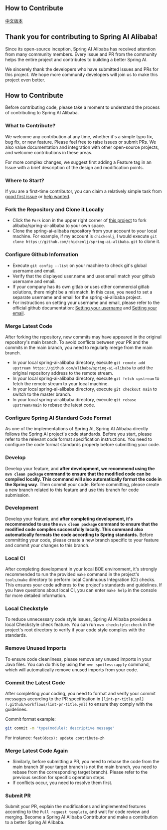 ## How to Contribute

[中文版本](./CONTRIBUTING-zh.md)

## Thank you for contributing to Spring AI Alibaba!

Since its open-source inception, Spring AI Alibaba has received attention from many community members. Every Issue and PR from the community helps the entire project and contributes to building a better Spring AI.

We sincerely thank the developers who have submitted Issues and PRs for this project. We hope more community developers will join us to make this project even better.

## How to Contribute

Before contributing code, please take a moment to understand the process of contributing to Spring AI Alibaba.

### What to Contribute?

We welcome any contribution at any time, whether it's a simple typo fix, bug fix, or new feature. Please feel free to raise issues or submit PRs. We also value documentation and integration with other open-source projects, and welcome contributions in these areas.

For more complex changes, we suggest first adding a Feature tag in an Issue with a brief description of the design and modification points.

### Where to Start?

If you are a first-time contributor, you can claim a relatively simple task from [good first issue](https://github.com/alibaba/spring-ai-alibaba/labels/good%20first%20issue) or [help wanted](https://github.com/alibaba/spring-ai-alibaba/labels/help%20wanted).

### Fork the Repository and Clone it Locally

- Click the `Fork` icon in the upper right corner of [this project](https://github.com/alibaba/spring-ai-alibaba) to fork alibaba/spring-ai-alibaba to your own space.
- Clone the spring-ai-alibaba repository from your account to your local machine. For example, if my account is `chickenlj`, I would execute `git clone https://github.com/chickenlj/spring-ai-alibaba.git` to clone it.

### Configure Github Information

- Execute `git config --list` on your machine to check git's global username and email.
- Verify that the displayed user.name and user.email match your github username and email.
- If your company has its own gitlab or uses other commercial gitlab solutions, there might be a mismatch. In this case, you need to set a separate username and email for the spring-ai-alibaba project.
- For instructions on setting your username and email, please refer to the official github documentation: [Setting your username](https://help.github.com/articles/setting-your-username-in-git/#setting-your-git-username-for-a-single-repository) and [Setting your email](https://help.github.com/articles/setting-your-commit-email-address-in-git/).

### Merge Latest Code

After forking the repository, new commits may have appeared in the original repository's main branch. To avoid conflicts between your PR and the commits in the main branch, you need to regularly merge from the main branch.

- In your local spring-ai-alibaba directory, execute `git remote add upstream https://github.com/alibaba/spring-ai-alibaba` to add the original repository address to the remote stream.
- In your local spring-ai-alibaba directory, execute `git fetch upstream` to fetch the remote stream to your local machine.
- In your local spring-ai-alibaba directory, execute `git checkout main` to switch to the master branch.
- In your local spring-ai-alibaba directory, execute `git rebase upstream/main` to rebase the latest code.

### Configure Spring AI Standard Code Format

As one of the implementations of Spring AI, Spring AI Alibaba directly follows the Spring AI project's code standards. Before you start, please refer to the relevant code format specification instructions. You need to configure the code format standards properly before submitting your code.

### Develop

Develop your feature, and **after development, we recommend using the `mvn clean package` command to ensure that the modified code can be compiled locally. This command will also automatically format the code in the Spring way**. Then commit your code. Before committing, please create a new branch related to this feature and use this branch for code submission.

### Development

Develop your feature, and **after completing development, it's recommended to use the `mvn clean package` command to ensure that the modified code compiles successfully locally. This command also automatically formats the code according to Spring standards.** Before committing your code, please create a new branch specific to your feature and commit your changes to this branch.

### Local CI

After completing development in your local BOE environment, it's strongly recommended to run the provided `make` command in the project's `tools/make` directory to perform local Continuous Integration (CI) checks. This ensures your code adheres to the project's standards and guidelines. If you have questions about local CI, you can enter `make help` in the console for more detailed information.

### Local Checkstyle

To reduce unnecessary code style issues, Spring AI Alibaba provides a local Checkstyle check feature. You can run `mvn checkstyle:check` in the project's root directory to verify if your code style complies with the standards.

### Remove Unused Imports

To ensure code cleanliness, please remove any unused imports in your Java files. You can do this by using the `mvn spotless:apply` command, which will automatically remove unused imports from your code.

### Commit the Latest Code

After completing your coding, you need to format and verify your commit messages according to the PR specification in `[lint-pr-title.yml](.github/workflows/lint-pr-title.yml)` to ensure they comply with the guidelines.

Commit format example:

```bash
git commit -m "type(module): descriptive message"
```

For instance: `feat(docs): update contribute-zh`

### Merge Latest Code Again

- Similarly, before submitting a PR, you need to rebase the code from the main branch (if your target branch is not the main branch, you need to rebase from the corresponding target branch). Please refer to the previous section for specific operation steps.
- If conflicts occur, you need to resolve them first.

### Submit PR

Submit your PR, explain the modifications and implemented features according to the `Pull request template`, and wait for code review and merging. Become a Spring AI Alibaba Contributor and make a contribution to a better Spring AI Alibaba.

